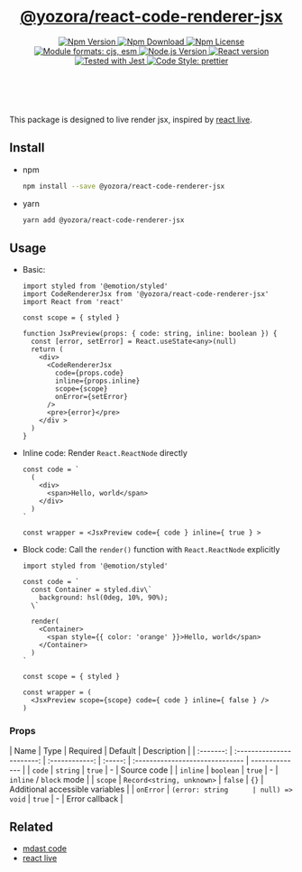 <header>
  <h1 align="center">
    <a href="https://github.com/yozorajs/yozora-react/tree/release-2.x.x/packages/react-code-renderer-jsx#readme">@yozora/react-code-renderer-jsx</a>
  </h1>
  <div align="center">
    <a href="https://www.npmjs.com/package/@yozora/react-code-renderer-jsx">
      <img
        alt="Npm Version"
        src="https://img.shields.io/npm/v/@yozora/react-code-renderer-jsx.svg"
      />
    </a>
    <a href="https://www.npmjs.com/package/@yozora/react-code-renderer-jsx">
      <img
        alt="Npm Download"
        src="https://img.shields.io/npm/dm/@yozora/react-code-renderer-jsx.svg"
      />
    </a>
    <a href="https://www.npmjs.com/package/@yozora/react-code-renderer-jsx">
      <img
        alt="Npm License"
        src="https://img.shields.io/npm/l/@yozora/react-code-renderer-jsx.svg"
      />
    </a>
    <a href="#install">
      <img
        alt="Module formats: cjs, esm"
        src="https://img.shields.io/badge/module_formats-cjs%2C%20esm-green.svg"
      />
    </a>
    <a href="https://github.com/nodejs/node">
      <img
        alt="Node.js Version"
        src="https://img.shields.io/node/v/@yozora/react-code-renderer-jsx"
      />
    </a>
    <a href="https://github.com/facebook/react">
      <img
        alt="React version"
        src="https://img.shields.io/npm/dependency-version/@yozora/react-code-renderer-jsx/peer/react"
      />
    </a>
    <a href="https://github.com/facebook/jest">
      <img
        alt="Tested with Jest"
        src="https://img.shields.io/badge/tested_with-jest-9c465e.svg"
      />
    </a>
    <a href="https://github.com/prettier/prettier">
      <img
        alt="Code Style: prettier"
        src="https://img.shields.io/badge/code_style-prettier-ff69b4.svg?style=flat-square"
      />
    </a>
  </div>
</header>
<br/>

This package is designed to live render jsx, inspired by [react live][].

## Install

- npm

  ```bash
  npm install --save @yozora/react-code-renderer-jsx
  ```

- yarn

  ```bash
  yarn add @yozora/react-code-renderer-jsx
  ```

## Usage

- Basic:

  ```tsx
  import styled from '@emotion/styled'
  import CodeRendererJsx from '@yozora/react-code-renderer-jsx'
  import React from 'react'

  const scope = { styled }

  function JsxPreview(props: { code: string, inline: boolean }) {
    const [error, setError] = React.useState<any>(null)
    return (
      <div>
        <CodeRendererJsx
          code={props.code}
          inline={props.inline}
          scope={scope}
          onError={setError}
        />
        <pre>{error}</pre>
      </div >
    )
  }
  ```

- Inline code: Render `React.ReactNode` directly

  ```tsx
  const code = `
    (
      <div>
        <span>Hello, world</span>
      </div>
    )
  `

  const wrapper = <JsxPreview code={ code } inline={ true } >
  ```

- Block code: Call the `render()` function with `React.ReactNode` explicitly

  ```tsx
  import styled from '@emotion/styled'

  const code = `
    const Container = styled.div\`
      background: hsl(0deg, 10%, 90%);
    \`

    render(
      <Container>
        <span style={{ color: 'orange' }}>Hello, world</span>
      </Container>
    )
  `

  const scope = { styled }

  const wrapper = (
    <JsxPreview scope={scope} code={ code } inline={ false } />
  )
  ```

### Props

|   Name    |           Type            |    Required    | Default | Description                     |
| :-------: | :-----------------------: | :------------: | :-----: | :------------------------------ | -------------- |
|  `code`   |         `string`          |     `true`     |    -    | Source code                     |
| `inline`  |         `boolean`         |     `true`     |    -    | `inline` / `block` mode         |
|  `scope`  | `Record<string, unknown>` |    `false`     |  `{}`   | Additional accessible variables |
| `onError` |      `(error: string      | null) => void` | `true`  | -                               | Error callback |

## Related

- [mdast code][]
- [react live][]

[mdast code]: https://github.com/syntax-tree/mdast#code
[react live]: https://github.com/FormidableLabs/react-live
